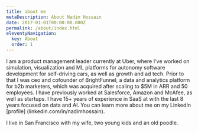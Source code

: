 ```yaml
---
title: about me
metaDescription: About Nadim Hossain
date: 2017-01-01T00:00:00.000Z
permalink: /about/index.html
eleventyNavigation:
  key: About
  order: 1
---
```

I am a product management leader currently at Uber, where I've worked on simulation, visualization and ML platforms for autonomy software development for self-driving cars, as well as growth and ad tech. Prior to that I was ceo and cofounder of BrightFunnel, a data and analytics platform for b2b marketers, which was acquired after scaling to $5M in ARR and 50 employees. I have previously worked at Salesforce, Amazon and McAfee, as well as startups. I have 15+ years of experience in SaaS at with the last 8 years focused on data and AI. You can learn more about me on my LinkedIn [profile] (linkedin.com/in/nadimhossain).

I live in San Francisco with my wife, two young kids and an old poodle.

